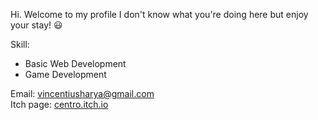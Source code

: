 Hi. Welcome to my profile I don't know what you're doing here but enjoy your stay! 😃

Skill:
- Basic Web Development
- Game Development

Email: vincentiusharya@gmail.com<br>
Itch page: <a href="centro.itch.io">centro.itch.io<a>
<!---
VincentiusHarya/VincentiusHarya is a ✨ special ✨ repository because its `README.md` (this file) appears on your GitHub profile.
You can click the Preview link to take a look at your changes.
--->
